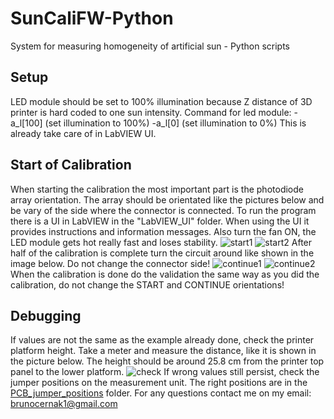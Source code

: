 # SunCaliFW-Python
System for measuring homogeneity of artificial sun - Python scripts
## Setup
LED module should be set to 100% illumination because Z distance of 3D printer is hard coded to one sun intensity.
Command for led module: 
-a_l[100] (set illumination to 100%)
-a_l[0] (set illumination to 0%)
This is already take care of in LabVIEW UI.
## Start of Calibration
When starting the calibration the most important part is the photodiode array orientation. The array should be orientated like the pictures below and be vary of the side where the connector is connected. To run the program there is a UI in LabVIEW in the "LabVIEW_UI" folder. When using the UI it provides instructions and information messages. Also turn the fan ON, the LED module gets hot really fast and loses stability.
![start1](Images/Printer_setup/start_SIDE.jpg)
![start2](Images/Printer_setup/start_TOP.jpg)
After half of the calibration is complete turn the circuit around like shown in the image below. Do not change the connector side!
![continue1](Images/Printer_setup/continue_SIDE.jpg)
![continue2](Images/Printer_setup/continue_TOP.jpg)
When the calibration is done do the validation the same way as you did the calibration, do not change the START and CONTINUE orientations!
## Debugging
If values are not the same as the example already done, check the printer platform height. Take a meter and measure the distance, like it is shown in the picture below. The height should be around 25.8 cm from the printer top panel to the lower platform.
![check](Images/Printer_setup/meter_check.jpg)
If wrong values still persist, check the jumper positions on the measurement unit. The right positions are in the [PCB_jumper_positions](Images/PCB_jumper_positions) folder.
For any questions contact me on my email: brunocernak1@gmail.com